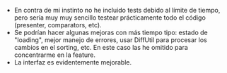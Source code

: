 * En contra de mi instinto no he incluido tests debido al límite de tiempo, pero sería muy muy sencillo testear 
prácticamente todo el código (presenter, comparators, etc).
* Se podrían hacer algunas mejoras con más tiempo tipo: estado de "loading", mejor manejo de errores, usar DiffUtil para 
procesar los cambios en el sorting, etc. En este caso las he omitido para concentrarme en la feature.
* La interfaz es evidentemente mejorable.